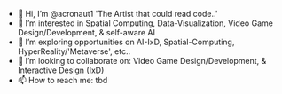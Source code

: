 - 👋 Hi, I’m @acronaut1  'The Artist that could read code..'
- 👀 I’m interested in Spatial Computing, Data-Visualization, Video Game Design/Development, & self-aware AI
- 🌱 I’m exploring opportunities on AI-IxD, Spatial-Computing, HyperReality/'Metaverse', etc..
- 💞️ I’m looking to collaborate on: Video Game Design/Development, & Interactive Design (IxD)
- 📫 How to reach me: tbd

<!---
acronaut1/acronaut1 is a ✨ special ✨ repository because its `README.md` (this file) appears on your GitHub profile.
You can click the Preview link to take a look at your changes.
--->

